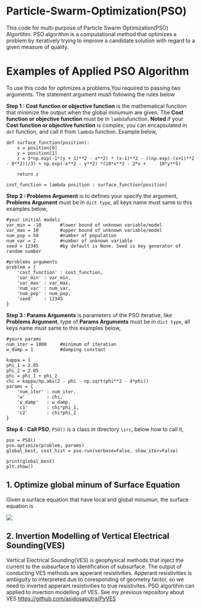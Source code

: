 # Particle-Swarm-Optimization(PSO)
This code for multi-purpose of Particle Swarm Optimization(PSO) Algortihm. PSO algorithm is a computational method that optimizes a problem by iteratively trying to improve a candidate solution with regard to a given measure of quality. 


# Examples of Applied PSO Algorithm
To use this code for optimizes a problems,You required to passing two arguments. The statement argument mush following the rules below

**Step 1 : Cost function or objective function** is the mathematical function that minimize the output when the global minumum are given. The **Cost function or objective function** must be in ```lambda```function. **Noted** if your **Cost function or objective function** is complex, you can encapsulated in ```def``` function, and call it from ```lambda``` function. Example below, 
```
def surface_function(position):
    x = position[0]
    y = position[1]
    z = 3*np.exp(-1*(y + 1)**2 - x**2) * (x-1)**2 - ((np.exp(-(x+1)**2 - 8**2))/3) + np.exp(-x**2 - y**2) *(10*x**3 - 2*x +     10*y**5)

    return z

cost_function = lambda position : surface_function(position)
```

**Step 2 : Problems Argument** is to defines your specify the argument, **Problems Argument** must be in ```dict type```, all keys name must same to this examples below,
```
#your initial models
var_min = -10       #lower bound of unknown variable/model
var_max = 10        #upper bound of unknown variable/model
num_pop = 50        #number of population
num_var = 2         #number of unknown variable
seed = 12345        #by default is None. Seed is key generator of random number

#problems arguments
problem = {
    'cost_function' : cost_function,
    'var_min' : var_min,
    'var_max' : var_max,
    'num_var' : num_var,
    'num_pop' : num_pop,
    'seed'    : 12345
}
```

**Step 3 : Params Arguments** is parameters of the PSO iterative, like **Problems Argument**, type of  **Params Arguments**  must be in ```dict type```, all keys name must same to this examples below,

```
#youre params
num_iter = 1000     #minimum of iteratian
w_damp = 1          #damping constant

kappa = 1           
phi_1 = 2.05
phi_2 = 2.05
phi = phi_1 + phi_2
chi = kappa/np.abs(2 - phi - np.sqrt(phi**2 - 4*phi))
params = {
    'num_iter' : num_iter,
    'w'        : chi,
    'w_damp'   : w_damp,
    'c1'       : chi*phi_1,
    'c2'       : chi*phi_2
}
```
**Step 4 : Call PSO**, ```PSO()``` is a class in directory ```\src```, below how to call it,
```
pso = PSO()
pso.optimize(problem, params)
global_best, cost_hist = pso.run(verbose=False, show_iter=False)

print(global_best)
plt.show()
```

## 1. Optimize global minum of Surface Equation
Given a surface equation that have local and global minumun, the surface equation is

<img src="https://render.githubusercontent.com/render/math?math=f(x,y)=z=3e^{-(y + 1)^2-x^2}(x-1)^2-\frac{e^{(x + 1)^2-8^3}}{3}+e^{(-x^2-y^2)}(10x^3-2x \+ 10y^5)">

## 2. Invertion Modelling of Vertical Electrical Sounding(VES)
Vertical Electrical Sounding(VES) is geophysical methods that inject the current to the subsurface to identification of subsurface. The output of conducting VES methods are apperant resistivities. Apperant resistivities is ambiguity to interpreted due to coresponding of geometry factor, so we need to inverted apperant resistivities to true resistivites. PSO algortihm can applied to invertion modelling of VES. See my previous repository about VES <a> https://github.com/asidosaputra/PyVES </a>


